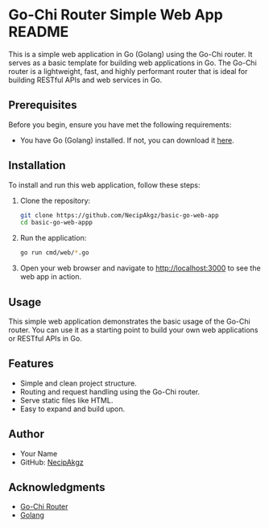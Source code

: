 # Go-Chi Router Simple Web App README

This is a simple web application in Go (Golang) using the Go-Chi router. It serves as a basic template for building web applications in Go. The Go-Chi router is a lightweight, fast, and highly performant router that is ideal for building RESTful APIs and web services in Go.

## Prerequisites

Before you begin, ensure you have met the following requirements:

- You have Go (Golang) installed. If not, you can download it [here](https://golang.org/dl/).

## Installation

To install and run this web application, follow these steps:

1. Clone the repository:

   ```bash
   git clone https://github.com/NecipAkgz/basic-go-web-app
   cd basic-go-web-appp
   ```

2. Run the application:

   ```bash
   go run cmd/web/*.go
   ```

3. Open your web browser and navigate to [http://localhost:3000](http://localhost:3080) to see the web app in action.

## Usage

This simple web application demonstrates the basic usage of the Go-Chi router. You can use it as a starting point to build your own web applications or RESTful APIs in Go.

## Features

- Simple and clean project structure.
- Routing and request handling using the Go-Chi router.
- Serve static files like HTML.
- Easy to expand and build upon.

## Author

- Your Name
- GitHub: [NecipAkgz](https://github.com/NecipAkgz)

## Acknowledgments

- [Go-Chi Router](https://github.com/go-chi/chi)
- [Golang](https://golang.org/)
